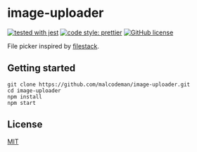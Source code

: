 # image-uploader

[![tested with jest](https://img.shields.io/badge/tested_with-jest-99424f.svg)](https://github.com/facebook/jest)
[![code style: prettier](https://img.shields.io/badge/code_style-prettier-ff69b4.svg)](https://github.com/prettier/prettier)
[![GitHub license](https://img.shields.io/badge/license-MIT-blue.svg)](https://github.com/malcodeman/image-uploader/blob/master/LICENSE)

File picker inspired by [filestack](https://www.filestack.com/docs/uploads/pickers/web/).

## Getting started

```
git clone https://github.com/malcodeman/image-uploader.git
cd image-uploader
npm install
npm start
```

## License

[MIT](./LICENSE)
